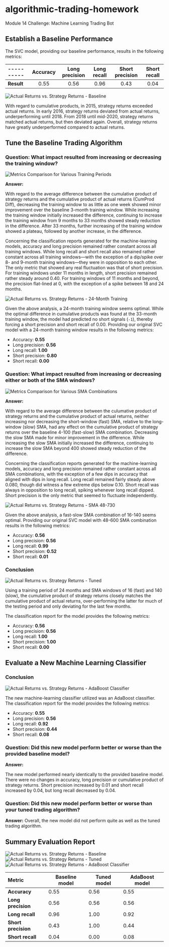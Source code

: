 # algorithmic-trading-homework
Module 14 Challenge: Machine Learning Trading Bot

## Establish a Baseline Performance
The SVC model, providing our baseline performance, results in the following metrics:

| ---------- | Accuracy | Long precision | Long recall | Short precision | Short recall |
|:---------- |:--------:|:--------------:|:-----------:|:---------------:|:------------:|
| **Result** | 0.55     | 0.56           | 0.96        | 0.43            | 0.04         |

![Actual Returns vs. Strategy Returns - Baseline](Resources/actual_vs_strategy_returns_baseline.png)

With regard to cumulative products, in 2015, strategy returns exceeded actual returns. In early 2016, strategy returns deviated from actual returns, underperforming until 2018. From 2018 until mid-2020, strategy returns matched actual returns, but then deviated again. Overall, strategy returns have greatly underperformed compared to actual returns.

## Tune the Baseline Trading Algorithm

### Question: What impact resulted from increasing or decreasing the training window?
![Metrics Comparison for Various Training Periods](Resources/metrics_comparison_training.png)

**Answer:**

With regard to the average difference between the cumulative product of strategy returns and the cumulative product of actual returns (CumProd Diff), decreasing the training window to as little as one week showed minor improvement over the baseline 3-month training window. While increasing the training window initially increased the difference, continuing to increase the training window from 9 months to 33 months showed steady reduction in the difference. After 33 months, further increasing of the training window showed a plateau, followed by another increase, in the difference.

Concerning the classification reports generated for the machine-learning models, accuracy and long precision remained rather constant across all training windows. While long recall and short recall also remained rather constant across all training windows&mdash;with the exception of a dip/spike over 8- and 9-month training windows&mdash;they were in opposition to each other. The only metric that showed any real fluctuation was that of short precision. For training windows under 11 months in length, short precision remained rather steady around 0.40. For training windows of 11 months and beyond, the precision flat-lined at 0, with the exception of a spike between 18 and 24 months.

![Actual Returns vs. Strategy Returns - 24-Month Training](Resources/actual_vs_strategy_returns_24M.png)

Given the above analysis, a 24-month training window seems optimal. While the optimal difference in cumulative products was found at the 33-month training window, the model had predicted no short signals (`-1`), thereby forcing a short precision and short recall of 0.00. Providing our original SVC model with a 24-month training window results in the following metrics:
- Accuracy: **0.55**
- Long precision: **0.56**
- Long recall: **1.00**
- Short precision: **0.80**
- Short recall: **0.00**

### Question: What impact resulted from increasing or decreasing either or both of the SMA windows?
![Metrics Comparison for Various SMA Combinations](Resources/metrics_comparison_sma.png)

**Answer:**

With regard to the average difference between the culumative product of strategy returns and the cumulative product of actual returns, neither increasing nor decreasing the short-window (fast) SMA, relative to the long-window (slow) SMA, had any effect on the cumulative product of strategy returns over the baseline 4-100 (fast-slow) SMA combination. Decreasing the slow SMA made for minor improvement in the difference. While increasing the slow SMA initially increased the difference, continuing to increase the slow SMA beyond 400 showed steady reduction of the difference.

Concerning the classification reports generated for the machine-learning models, accuracy and long precision remained rather constant across all SMA combinations, with the exception of a few dips in accuracy that aligned with dips in long recall. Long recall remained fairly steady above 0.080, though did witness a few extreme dips below 0.10. Short recall was always in opposition to long recall, spiking whenever long recall dipped. Short precision is the only metric that seemed to fluctuate independently. 

![Actual Returns vs. Strategy Returns - SMA 48-730](Resources/actual_vs_strategy_returns_sma_16-140.png)

Given the above analysis, a fast-slow SMA combination of 16-140 seems optimal. Providing our original SVC model with 48-600 SMA combination results in the following metrics:
- Accuracy: **0.56**
- Long precision: **0.56**
- Long recall: **0.99**
- Short precision: **0.52**
- Short recall: **0.01**

### Conclusion
![Actual Returns vs. Strategy Returns - Tuned](Resources/actual_vs_strategy_returns_tuned.png)

Using a training period of 24 months and SMA windows of 16 (fast) and 140 (slow), the cumulative product of strategy returns closely matches the cumulative product of actual returns, over-performing the latter for much of the testing period and only deviating for the last few months.

The classification report for the model provides the following metrics:
- Accuracy: **0.56**
- Long precision: **0.56**
- Long recall: **1.00**
- Short precision: **1.00**
- Short recall: **0.00**

## Evaluate a New Machine Learning Classifier

### Conclusion
![Actual Returns vs. Strategy Returns - AdaBoost Classifier](Resources/actual_vs_strategy_returns_adaboostclassifier.png)

The new machine-learning classifier utilized was an AdaBoost classifier. The classification report for the model provides the following metrics:
- Accuracy: **0.55**
- Long precision: **0.56**
- Long recall: **0.92**
- Short precision: **0.44**
- Short recall: **0.08**

### Question: Did this new model perform better or worse than the provided baseline model?
**Answer:**

The new model performed nearly identically to the provided baseline model. There were no changes in accuracy, long precision or cumulative product of strategy returns. Short precision increased by 0.01 and short recall increased by 0.04, but long recall decreased by 0.04.

### Question: Did this new model perform better or worse than your tuned trading algorithm?
**Answer:**
Overall, the new model did not perform quite as well as the tuned trading algorithm. 

## Summary Evaluation Report
![Actual Returns vs. Strategy Returns - Baseline](Resources/actual_vs_strategy_returns_baseline.png)
![Actual Returns vs. Strategy Returns - Tuned](Resources/actual_vs_strategy_returns_tuned.png)
![Actual Returns vs. Strategy Returns - AdaBoost Classifier](Resources/actual_vs_strategy_returns_adaboostclassifier.png)

| Metric              | Baseline model | Tuned model | AdaBoost model |
|:---                 | ---            | ---         | ---            |
| **Accuracy**        | 0.55           | 0.56        | 0.55           |
| **Long precision**  | 0.56           | 0.56        | 0.56           |
| **Long recall**     | 0.96           | 1.00        | 0.92           |
| **Short precision** | 0.43           | 1.00        | 0.44           |
| **Short recall**    | 0.04           | 0.00        | 0.08           |

